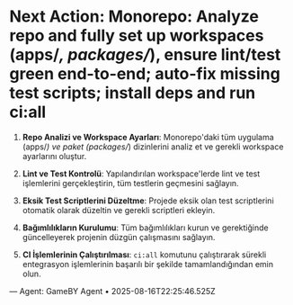 # Next Action: Monorepo: Analyze repo and fully set up workspaces (apps/*, packages/*), ensure lint/test green end-to-end; auto-fix missing test scripts; install deps and run ci:all

1. **Repo Analizi ve Workspace Ayarları**: Monorepo'daki tüm uygulama (apps/*) ve paket (packages/*) dizinlerini analiz et ve gerekli workspace ayarlarını oluştur.

2. **Lint ve Test Kontrolü**: Yapılandırılan workspace'lerde lint ve test işlemlerini gerçekleştirin, tüm testlerin geçmesini sağlayın.

3. **Eksik Test Scriptlerini Düzeltme**: Projede eksik olan test scriptlerini otomatik olarak düzeltin ve gerekli scriptleri ekleyin.

4. **Bağımlılıkların Kurulumu**: Tüm bağımlılıkları kurun ve gerektiğinde güncelleyerek projenin düzgün çalışmasını sağlayın.

5. **CI İşlemlerinin Çalıştırılması**: `ci:all` komutunu çalıştırarak sürekli entegrasyon işlemlerinin başarılı bir şekilde tamamlandığından emin olun.

— Agent: GameBY Agent • 2025-08-16T22:25:46.525Z
